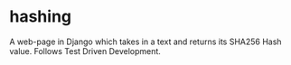 # hashing
A web-page in Django which takes in a text and returns its SHA256 Hash value. Follows Test Driven Development.

